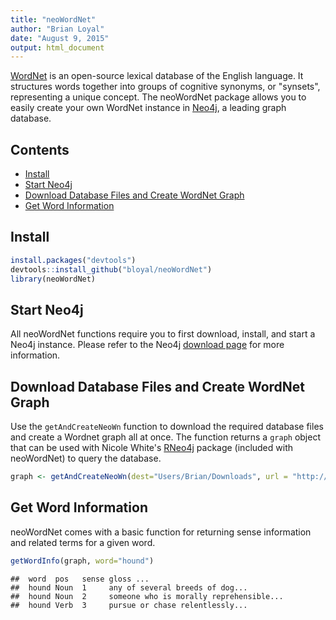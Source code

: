```yaml
---
title: "neoWordNet"
author: "Brian Loyal"
date: "August 9, 2015"
output: html_document
---
```


[WordNet](https://wordnet.princeton.edu/wordnet/) is an open-source lexical database of the English language. It structures words together into groups of cognitive synonyms, or "synsets", representing a unique concept. The neoWordNet package allows you to easily create your own WordNet instance in [Neo4j](http://neo4j.com/), a leading graph database.

## Contents

* [Install](#install)
* [Start Neo4j](#start-neo4j)
* [Download Database Files and Create WordNet Graph](#create-graph)
* [Get Word Information](#get-word-info)

##  <a name="#install"></a>Install

```r
install.packages("devtools")
devtools::install_github("bloyal/neoWordNet")
library(neoWordNet)
```

## <a name="#start-neo4j"></a>Start Neo4j

All neoWordNet functions require you to first download, install, and start a Neo4j instance. Please refer to the Neo4j [download page](http://neo4j.com/download/) for more information.

## <a name="#create-graph"></a>Download Database Files and Create WordNet Graph

Use the `getAndCreateNeoWn` function to download the required database files and create a Wordnet graph all at once. The function returns a `graph` object that can be used with Nicole White's [RNeo4j]("https://github.com/nicolewhite/RNeo4j") package (included with neoWordNet) to query the database.

```r
graph <- getAndCreateNeoWn(dest="Users/Brian/Downloads", url = "http://localhost:7474/db/data/", username="neo4j",password="password")
```
## <a name="#get-word-info"></a>Get Word Information

neoWordNet comes with a basic function for returning sense information and related terms for a given word. 

```r
getWordInfo(graph, word="hound")
```
```
##  word  pos   sense gloss ...
##  hound Noun  1     any of several breeds of dog...
##  hound Noun  2     someone who is morally reprehensible...
##  hound Verb  3     pursue or chase relentlessly...
```
